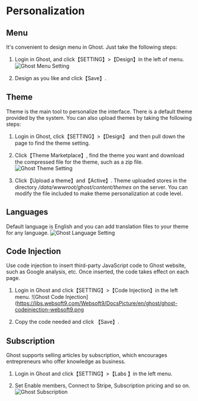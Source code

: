 # Personalization

## Menu

It's convenient to design menu in Ghost. Just take the following steps:

1. Login in Ghost, and click【SETTING】>【Design】in the left of menu.
  ![Ghost Menu Setting](https://libs.websoft9.com/Websoft9/DocsPicture/en/ghost/ghost-setmenus-websoft9.png)

2. Design as you like and click【Save】.

## Theme

Theme is the main tool to personalize the interface. There is a default theme provided by the system. You can also upload themes by taking the following steps:

1. Login in Ghost, click【SETTING】>【Design】 and then pull down the page to find the theme setting.

2. Click【Theme Marketplace】, find the theme you want and download the compressed file for the theme, such as a zip file.
  ![Ghost Theme Setting](https://libs.websoft9.com/Websoft9/DocsPicture/en/ghost/ghost-setthemes-websoft9.png)

  3. Click【Upload a theme】and【Active】.
  Theme uploaded stores in the directory */data/wwwroot/ghost/content/themes* on the server. You can modify the file included to make theme personalization at code level.

## Languages

Default language is English and you can add translation files to your theme for any language.
![Ghost Language Setting](https://libs.websoft9.com/Websoft9/DocsPicture/en/ghost/ghost-setzhhans-websoft9.png)

## Code Injection

Use code injection to insert third-party JavaScript code to Ghost website, such as Google analysis, etc. Once inserted, the code takes effect on each page.

1. Login in Ghost and click【SETTING】>【Code Injection】in the left menu.
![Ghost Code Injection](https://libs.websoft9.com/Websoft9/DocsPicture/en/ghost/ghost-codeinjection-websoft9.png

2. Copy the code needed and click 【Save】.

## Subscription

Ghost supports selling articles by subscription, which encourages entrepreneurs who offer knowledge as business.

1. Login in Ghost and click【SETTING】>【Labs 】in the left menu.

2. Set Enable members, Connect to Stripe, Subscription pricing and so on.
  ![Ghost Subscription](https://libs.websoft9.com/Websoft9/DocsPicture/en/ghost/ghost-setsubs-websoft9.png)  